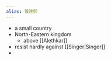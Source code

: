 ```yaml
---
alias: 賀達熙
---
```

- a small country
- North-Eastern kingdom
	- above [[Alethkar]]
- resist hardly against [[Singer|Singer]]
- 